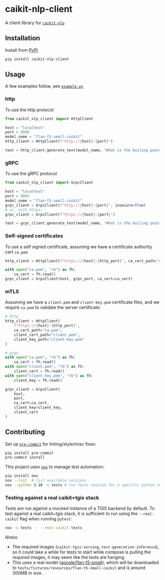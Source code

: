 # caikit-nlp-client

A client library for [`caikit-nlp`](https://github.com/caikit/caikit-nlp)

## Installation

Install from [PyPi](https://pypi.org/project/caikit-nlp-client/)

```bash
pip install caikit-nlp-client
```

## Usage

A few examples follow, see [`example.py`](/examples/example.py)

### http

To use the http protocol

```python
from caikit_nlp_client import HttpClient

host = "localhost"
port = 8080
model_name = "flan-t5-small-caikit"
http_client = HttpClient(f"http://{host}:{port}")

text = http_client.generate_text(model_name, "What is the boiling point of Nitrogen?")
```

### gRPC

To use the gRPC protocol

```python
from caikit_nlp_client import GrpcClient

host = "localhost"
port = 8085
model_name = "flan-t5-small-caikit"
grpc_client = GrpcClient(f"http://{host}:{port}", insecure=True)
# or, with https:
grpc_client = GrpcClient(f"https://{host}:{port}")

text = grpc_client.generate_text(model_name, "What is the boiling point of Nitrogen?")
```

### Self-signed certificates

To use a self signed certificate, assuming we have a certificate authority cert `ca.pem`

```python
http_client = HttpClient(f"https://{host}:{http_port}", ca_cert_path="ca.pem")

with open("ca.pem", "rb") as fh:
    ca_cert = fh.read()
grpc_client = GrpcClient(host, grpc_port, ca_cert=ca_cert)
```

### mTLS

Assuming we have a `client.pem` and `client-key.pem` certificate files, and we require `ca.pem` to validate the server certificate:

```python
# http
http_client = HttpClient(
    f"https://{host}:{http_port}",
    ca_cert_path="ca.pem",
    client_cert_path="client.pem",
    client_key_path="client-key.pem"
)

# grpc
with open("ca.pem", "rb") as fh:
    ca_cert = fh.read()
with open("client.pem", "rb") as fh:
    client_cert = fh.read()
with open("client-key.pem", "rb") as fh:
    client_key = fh.read()

grpc_client = GrpcClient(
    host,
    port,
    ca_cert=ca_cert,
    client_key=client_key,
    client_cert
)
```

## Contributing

Set up [`pre-commit`](https://pre-commit.com) for linting/style/misc fixes:

```bash
pip install pre-commit
pre-commit install
```

This project uses [`nox`](https://github.com/wntrblm/nox) to manage test automation:

```bash
pip install nox
nox --list  # list available sessions
nox --python 3.10 -s tests # run tests session for a specific python version
```

### Testing against a real caikit+tgis stack

Tests are run against a mocked instance of a TGIS backend by default. To test against a real
caikit+tgis stack, it is sufficient to run using the `--real-caikit` flag when running `pytest`:

```bash
nox -s tests -- --real-caikit tests
```

_Notes:_

- The required images (`caikit-tgis-serving`, `text-generation-inference`), so it could take a while for tests to start while
  compose is pulling the required images, it may seem like the tests are hanging.
- This uses a real model ([google/flan-t5-small](https://huggingface.co/google/flan-t5-small)), which will be downloaded
  to `tests/fixtures/resources/flan-t5-small-caikit` and is around 300MB in size.
